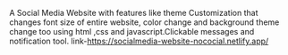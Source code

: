 A Social Media Website with features like theme Customization that changes font size of entire website, color change and background theme change too using html ,css and javascript.Clickable messages and notification tool.
link-https://socialmedia-website-nococial.netlify.app/
